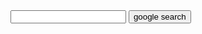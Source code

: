 <DOCTYPE html>
  <html lang= "en" data-color-mode="auto" data-light-theme="light" data-dark-theme="dark">
    <head>
      <title> search </title>
    </head>
    <body>
      <form action = "https://google.com/search">
        <input type ="text" / name"q">
         <input type="submit" value = "google search"
     </form>
     </body>
     </html>
    
